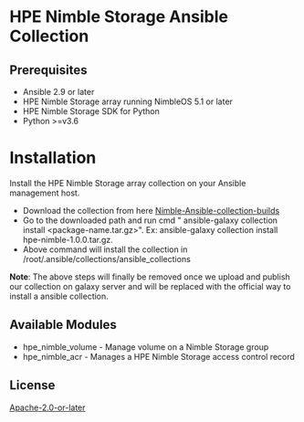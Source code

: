 # HPE Nimble Storage Ansible Collection

## Prerequisites

- Ansible 2.9 or later
- HPE Nimble Storage array running NimbleOS 5.1 or later
- HPE Nimble Storage SDK for Python
- Python >=v3.6

# Installation

Install the HPE Nimble Storage array collection on your Ansible management host.

- Download the collection from here [Nimble-Ansible-collection-builds](https://confluence.eng.nimblestorage.com/display/IFP/Ansible+Storage+Modules#AnsibleStorageModules-AnsibleCollectionBuilds:)
- Go to the downloaded path and run cmd " ansible-galaxy collection install <package-name.tar.gz>". Ex: ansible-galaxy collection install hpe-nimble-1.0.0.tar.gz.
- Above command will install the collection in /root/.ansible/collections/ansible_collections

**Note**: The above steps will finally be removed once we upload and publish our collection on galaxy server and will be replaced with the official way to install a ansible collection.

## Available Modules

- hpe_nimble_volume -  Manage volume on a Nimble Storage group
- hpe_nimble_acr - Manages a HPE Nimble Storage access control record

## License

[Apache-2.0-or-later](http://www.apache.org/licenses/LICENSE-2.0)
